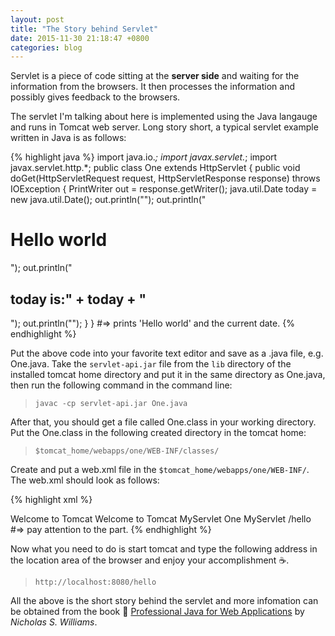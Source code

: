 ```yaml
---
layout: post
title: "The Story behind Servlet"
date: 2015-11-30 21:18:47 +0800
categories: blog
---
```


Servlet is a piece of code sitting at the **server side** and waiting for the information from the browsers. It then processes the information and possibly gives feedback to the browsers.

The servlet I'm talking about here is implemented using the Java langauge and runs in Tomcat web server. Long story short, a typical servlet example written in Java is as follows:

{% highlight java %}
import java.io.*;
import javax.servlet.*;
import javax.servlet.http.*;
public class One extends HttpServlet {
    public void doGet(HttpServletRequest request, HttpServletResponse response) throws IOException {
        PrintWriter out = response.getWriter();
        java.util.Date today = new java.util.Date();
        out.println("<html>");
        out.println("<h1>Hello world</h1>");
        out.println("<h2>today is:" + today + "</h2>");
        out.println("</html>");
    }
}
#=> prints 'Hello world' and the current date.
{% endhighlight %}

Put the above code into your favorite text editor and save as a .java file, e.g. One.java.
Take the `servlet-api.jar` file from the `lib` directory of the installed tomcat home directory and put it in the same directory as One.java, then run the following command in the command line:

> `javac -cp servlet-api.jar One.java`

After that, you should get a file called One.class in your working directory. Put the One.class in the 
following created directory in the tomcat home:

> `$tomcat_home/webapps/one/WEB-INF/classes/`

Create and put a web.xml file in the `$tomcat_home/webapps/one/WEB-INF/`. The web.xml should look as follows:

{% highlight xml %}
<?xml version="1.0" encoding="ISO-8859-1"?>
<web-app xmlns="http://xmlns.jcp.org/xml/ns/javaee"
  xmlns:xsi="http://www.w3.org/2001/XMLSchema-instance"
  xsi:schemaLocation="http://xmlns.jcp.org/xml/ns/javaee
                      http://xmlns.jcp.org/xml/ns/javaee/web-app_3_1.xsd"
  version="3.1"
  metadata-complete="true">

  <display-name>Welcome to Tomcat</display-name>
  <description>
     Welcome to Tomcat
  </description>
 <servlet>
 <servlet-name>MyServlet</servlet-name>
 <servlet-class>One</servlet-class>
 </servlet>
 <servlet-mapping>
 <servlet-name>MyServlet</servlet-name>
 <url-pattern>/hello</url-pattern>
 </servlet-mapping>
</web-app>
#=> pay attention to the <servlet> part.
{% endhighlight %}

Now what you need to do is start tomcat and type the following address in the location area of the
browser and enjoy your accomplishment :coffee:.

> `http://localhost:8080/hello`

All the above is the short story behind the servlet and more infomation can be obtained from the
book :book: [Professional Java for Web Applications](http://www.wrox.com) by *Nicholas S. Williams*.

